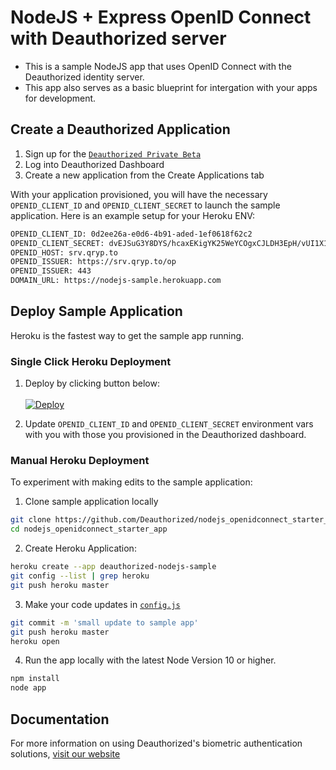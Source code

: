 # NodeJS + Express OpenID Connect with Deauthorized server

- This is a sample NodeJS app that uses OpenID Connect with the Deauthorized identity server.
- This app also serves as a basic blueprint for intergation with your apps for development.  

## Create a Deauthorized Application

1. Sign up for the [`Deauthorized Private Beta`](https://www.deauthorized.com/beta_invite)
2. Log into Deauthorized Dashboard
3. Create a new application from the Create Applications tab

With your application provisioned, you will have the necessary `OPENID_CLIENT_ID` and `OPENID_CLIENT_SECRET` to launch the sample application. Here is an example setup for your Heroku ENV:

```sh
OPENID_CLIENT_ID: 0d2ee26a-e0d6-4b91-aded-1ef0618f62c2 
OPENID_CLIENT_SECRET: dvEJSuG3Y8DYS/hcaxEKigYK25WeYCOgxCJLDH3EpH/vUI1X1hzSErDlNfLID9aP  
OPENID_HOST: srv.qryp.to
OPENID_ISSUER: https://srv.qryp.to/op
OPENID_ISSUER: 443
DOMAIN_URL: https://nodejs-sample.herokuapp.com
```

## Deploy Sample Application

Heroku is the fastest way to get the sample app running.

### Single Click Heroku Deployment

1. Deploy by clicking button below:<br/><br/>[![Deploy](https://www.herokucdn.com/deploy/button.svg)](https://heroku.com/deploy?template=https://github.com/Deauthorized/nodejs_openidconnect_starter_app)

2. Update `OPENID_CLIENT_ID` and `OPENID_CLIENT_SECRET` environment vars with you with those you provisioned in the Deauthorized dashboard.

### Manual Heroku Deployment

To experiment with making edits to the sample application:

1. Clone sample application locally

```sh
git clone https://github.com/Deauthorized/nodejs_openidconnect_starter_app
cd nodejs_openidconnect_starter_app
```

2. Create Heroku Application:

```sh
heroku create --app deauthorized-nodejs-sample
git config --list | grep heroku
git push heroku master
```

3. Make your code updates in [`config.js`](https://github.com/Deauthorized/nodejs_openidconnect_starter_app/blob/master/config.js)

```sh
git commit -m 'small update to sample app'
git push heroku master
heroku open
```

4. Run the app locally with the latest Node Version 10 or higher.

```sh
npm install
node app
```

## Documentation

For more information on using Deauthorized's biometric authentication solutions, [visit our website](https://www.deauthorized.com)
